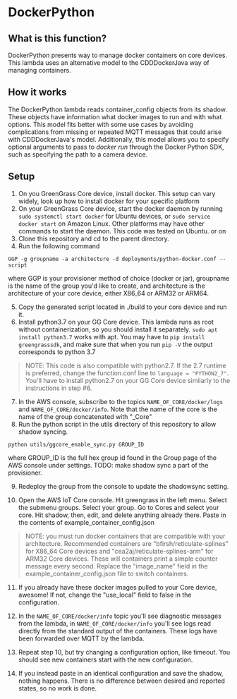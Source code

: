 # DockerPython

## What is this function?
DockerPython presents way to manage docker containers on core devices.
This lambda uses an alternative model to the CDDDockerJava way of managing containers.

## How it works
The DockerPython lambda reads container_config objects from its shadow. These objects have information what docker images to run and with what options.
This model fits better with some use cases by avoiding complications from missing or repeated MQTT messages that could arise with CDDDockerJava's model. 
Additionally, this model allows you to specify optional arguments to pass to _docker run_ through the Docker Python SDK, such as specifying the path to a camera device.

## Setup
1. On you GreenGrass Core device, install docker. This setup can vary widely, look up how to install docker for your specific platform
2. On your GreenGrass Core device, start the docker daemon by running `sudo systemctl start docker` for Ubuntu devices, or `sudo service docker start` on Amazon Linux. Other platforms may have other commands to start the daemon. This code was tested on Ubuntu.
or on 
3. Clone this repository and cd to the parent directory.
4. Run the following command
```
GGP -g groupname -a architecture -d deployments/python-docker.conf --script
```
where GGP is your provisioner method of choice (docker or jar), 
groupname is the name of the group you'd like to create,
and architecture is the architecture of your core device, either X86_64 or ARM32 or ARM64.

5. Copy the generated script located in ./build to your core device and run it.
6. Install python3.7 on your GG Core device. This lambda runs as root without containerization, so you should install it separately. `sudo apt install python3.7` works with apt. You may have to `pip install greengrasssdk`, and make sure that when you run `pip -V` the output corresponds to python 3.7

> NOTE: This code is also compatible with python2.7. If the 2.7 runtime is preferred, change the function.conf line to `language = "PYTHON2_7"`. You'll have to install python2.7 on your GG Core device similarly to the instructions in step #6.

7. In the AWS console, subscribe to the topics `NAME_OF_CORE/docker/logs` and `NAME_OF_CORE/docker/info`. Note that the name of the core is the name of the group concatenated with "_Core"
8. Run the python script in the utils directory of this repository to allow shadow syncing. 
```
python utils/ggcore_enable_sync.py GROUP_ID
```
where GROUP_ID is the full hex group id found in the Group page of the AWS console under settings.
TODO: make shadow sync a part of the provisioner.

9. Redeploy the group from the console to update the shadowsync setting.

10. Open the AWS IoT Core console. Hit greengrass in the left menu. Select the submenu groups. Select your group. Go to Cores and select your core. Hit shadow, then, edit, and delete anything already there. Paste in the contents of example_container_config.json

> NOTE: you must run docker containers that are compatible with your architecture. Recommended containers are "bfirsh/reticulate-splines" for X86_64 Core devices and "cea2aj/reticulate-splines-arm" for ARM32 Core devices. These will containers print a simple counter message every second. Replace the "image_name" field in the example_container_config.json file to switch containers.

11. If you already have these docker images pulled to your Core device, awesome! If not, change the "use_local" field to false in the configuration.

12. In the `NAME_OF_CORE/docker/info` topic you'll see diagnostic messages from the lambda, in `NAME_OF_CORE/docker/info` you'll see logs read directly from the standard output of the containers. These logs have been forwarded over MQTT by the lambda.

13. Repeat step 10, but try changing a configuration option, like timeout. You should see new containers start with the new configuration.
14. If you instead paste in an identical configuration and save the shadow, nothing happens. There is no difference between desired and reported states, so no work is done.